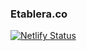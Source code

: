 ### Etablera.co

[![Netlify Status](https://api.netlify.com/api/v1/badges/9496d8b0-13f0-4936-bc76-60a6a8f8d186/deploy-status)](https://app.netlify.com/sites/distracted-brown-694de3/deploys)
